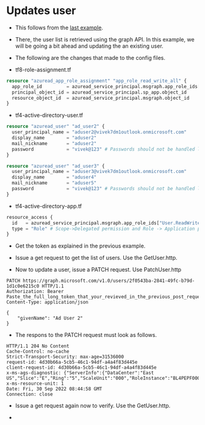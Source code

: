 # Updates user

- This follows from the [last example](https://github.com/AvtsVivek/Az204WthTerraform/tree/main/src/tf-files/401200-azuread-app-graph-permissions). 

- There, the user list is retrieved using the graph API. In this example, we will be going a bit ahead and updating the an existing user.

- The following are the changes that made to the config files.
 
- tf8-role-assignment.tf

```tf
resource "azuread_app_role_assignment" "app_role_read_write_all" {
  app_role_id         = azuread_service_principal.msgraph.app_role_ids["User.ReadWrite.All"]
  principal_object_id = azuread_service_principal.sp_app.object_id
  resource_object_id  = azuread_service_principal.msgraph.object_id
}
```

- tf4-active-directory-user.tf
```tf
resource "azuread_user" "ad_user2" {
  user_principal_name = "aduser2@vivek7dm1outlook.onmicrosoft.com"
  display_name        = "aduser2"
  mail_nickname       = "aduser2"
  password            = "vivek@123" # Passwords should not be handled like this. Use secrets.tfvars file.
}

resource "azuread_user" "ad_user3" {
  user_principal_name = "aduser3@vivek7dm1outlook.onmicrosoft.com"
  display_name        = "aduser4"
  mail_nickname       = "aduser5"
  password            = "vivek@123" # Passwords should not be handled like this. Use secrets.tfvars file.
}
```

- tf4-active-directory-app.tf
```tf
resource_access {
  id   = azuread_service_principal.msgraph.app_role_ids["User.ReadWrite.All"]
  type = "Role" # Scope->Delegated permission and Role -> Application permission
}
```

- Get the token as explained in the previous example.

- Issue a get request to get the list of users. Use the GetUser.http.

- Now to update a user, issue a PATCH request. Use PatchUser.http

```
PATCH https://graph.microsoft.com/v1.0/users/2f0543ba-2841-49fc-b79d-1d1c0e6215c0 HTTP/1.1
Authorization: Bearer Paste_the_full_long_token_that_your_revieved_in_the_previous_post_request_step
Content-Type: application/json

{
    "givenName": "Ad User 2"
}
```

- The respons to the PATCH request must look as follows.

```
HTTP/1.1 204 No Content
Cache-Control: no-cache
Strict-Transport-Security: max-age=31536000
request-id: 4d30b66a-5cb5-46c1-94df-a4a4f83d445e
client-request-id: 4d30b66a-5cb5-46c1-94df-a4a4f83d445e
x-ms-ags-diagnostic: {"ServerInfo":{"DataCenter":"East US","Slice":"E","Ring":"5","ScaleUnit":"000","RoleInstance":"BL4PEPF000001B0"}}
x-ms-resource-unit: 1
Date: Fri, 30 Sep 2022 08:44:58 GMT
Connection: close

```

- Issue a get request again now to verify. Use the GetUser.http.

- 